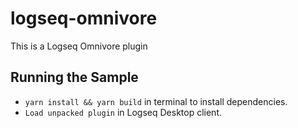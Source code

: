 # logseq-omnivore

This is a Logseq Omnivore plugin

## Running the Sample

- `yarn install && yarn build` in terminal to install dependencies.
- `Load unpacked plugin` in Logseq Desktop client.
